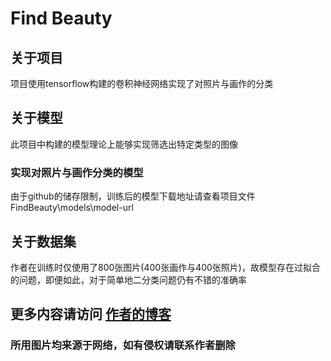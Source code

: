 # Find Beauty
<h2>关于项目</h2>
<p>
    项目使用tensorflow构建的卷积神经网络实现了对照片与画作的分类
</p>
<h2>关于模型</h2>
<p>
    此项目中构建的模型理论上能够实现筛选出特定类型的图像
</p>
<h3>实现对照片与画作分类的模型
</h3>
<p>
    由于github的储存限制，训练后的模型下载地址请查看项目文件FindBeauty\models\model-url
</p>
<h2>关于数据集</h2>
<p>
    作者在训练时仅使用了800张图片(400张画作与400张照片)，故模型存在过拟合的问题，即便如此，对于简单地二分类问题仍有不错的准确率
</p>
<h2>更多内容请访问
    <a
        href='https://aitomoring.cn/index.php/2022/07/06/%e4%bd%bf%e7%94%a8tensorflow%e5%ae%9e%e7%8e%b0%e5%af%b9%e7%89%b9%e5%ae%9a%e7%b1%bb%e5%9e%8b%e7%9a%84%e5%9b%be%e5%83%8f%e7%9a%84%e8%af%86%e5%88%ab/'>作者的博客</a>
</h2>
<h3>
    所用图片均来源于网络，如有侵权请联系作者删除
</h3>